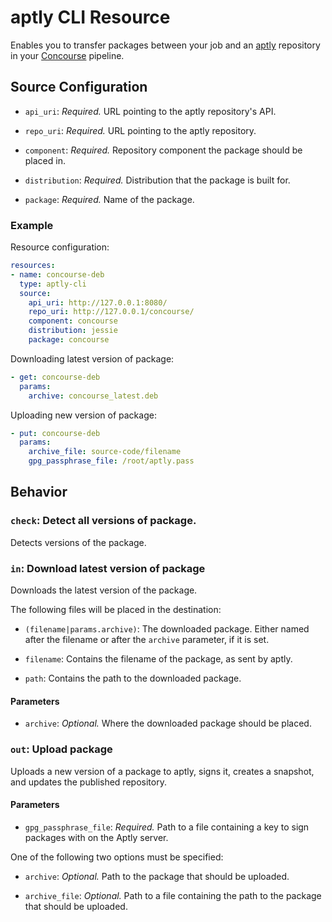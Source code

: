 # aptly CLI Resource

Enables you to transfer packages between your job and an [aptly](https://www.aptly.info/) repository in your [Concourse](http://concourse.ci/) pipeline.

## Source Configuration

* `api_uri`: *Required.* URL pointing to the aptly repository's API.

* `repo_uri`: *Required.* URL pointing to the aptly repository.

* `component`: *Required.* Repository component the package should be placed in.

* `distribution`: *Required.* Distribution that the package is built for.

* `package`: *Required.* Name of the package.

### Example

Resource configuration:

``` yaml
resources:
- name: concourse-deb
  type: aptly-cli
  source:
    api_uri: http://127.0.0.1:8080/
    repo_uri: http://127.0.0.1/concourse/
    component: concourse
    distribution: jessie
    package: concourse
```

Downloading latest version of package:

```yaml
- get: concourse-deb
  params:
    archive: concourse_latest.deb
```

Uploading new version of package:

``` yaml
- put: concourse-deb
  params:
    archive_file: source-code/filename
    gpg_passphrase_file: /root/aptly.pass
```

## Behavior

### `check`: Detect all versions of package.

Detects versions of the package.

### `in`: Download latest version of package

Downloads the latest version of the package.

The following files will be placed in the destination:

* `(filename|params.archive)`: The downloaded package. Either named after the filename or after the `archive` parameter, if it is set.

* `filename`: Contains the filename of the package, as sent by aptly.

* `path`: Contains the path to the downloaded package.

#### Parameters

* `archive`: *Optional.* Where the downloaded package should be placed.

### `out`: Upload package

Uploads a new version of a package to aptly, signs it, creates a snapshot, and updates the published repository.

#### Parameters

* `gpg_passphrase_file`: *Required.* Path to a file containing a key to sign packages with on the Aptly server.

One of the following two options must be specified:

* `archive`: *Optional.* Path to the package that should be uploaded.

* `archive_file`: *Optional.* Path to a file containing the path to the package that should be uploaded.
